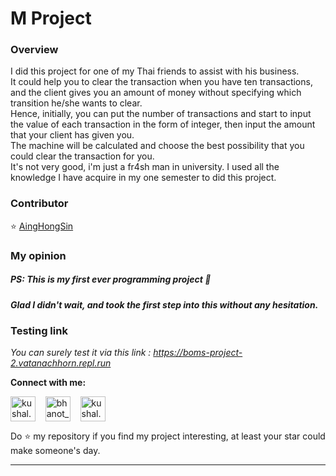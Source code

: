 # M Project 

### Overview 
<p>I did this project for one of my Thai friends to assist with his business. <br> It could help you to clear the transaction when you have ten transactions, and the client gives you an amount of money without specifying which transition he/she wants to clear. <br> Hence, initially, you can put the number of transactions and start to input the value of each transaction in the form of integer, then input the amount that your client has given you. <br> The machine will be calculated and choose the best possibility that you could clear the transaction for you. <br> It's not very good, i'm just a fr4sh man in university. I used all the knowledge I have acquire in my one semester to did this project.  </p>

### Contributor 

⭐️ [AingHongSin](https://github.com/AingHongSin)

### My opinion

<h5> PS: This is my first ever programming project 🥳 </h5>
<h5> Glad I didn't wait, and took the first step into this without any hesitation. </h5>

### Testing link 

<em>You can surely test it via this link : https://boms-project-2.vatanachhorn.repl.run </em>

**Connect with me:**
<p align="left">
  <a href="https://www.instagram.com/vatana.chhorn/" target="blank"><img align="center" src="https://cdn.jsdelivr.net/npm/simple-icons@3.0.1/icons/instagram.svg" alt="kushal.bhanot" height="40" width="40" /></a> &nbsp;&nbsp;
  <a href="https://twitter.com/vatana_chhorn" target="blank"><img align="center" src="https://cdn.jsdelivr.net/npm/simple-icons@3.0.1/icons/twitter.svg" alt="bhanot_kushal" height="40" width="40" /></a> &nbsp;&nbsp;
  <a href="https://www.facebook.com/vatan4c" target="blank"><img align="center" src="https://cdn.jsdelivr.net/npm/simple-icons@3.0.1/icons/facebook.svg" alt="kushal.bhanot.98" height="40" width="40" /></a> &nbsp;&nbsp;
</p>


Do ⭐ my repository if you find my project interesting, at least your star could make someone's day.

---
